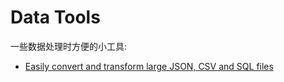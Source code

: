 Data Tools
===

一些数据处理时方便的小工具:

- [Easily convert and transform large JSON, CSV and SQL files](https://konbert.com/convert)